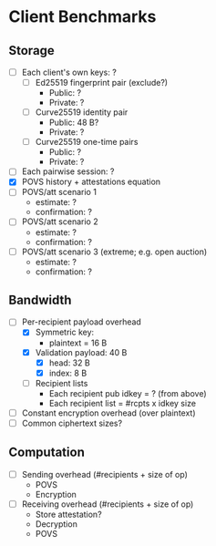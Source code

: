 # Client Benchmarks

## Storage

- [ ] Each client's own keys: ?
  - [ ] Ed25519 fingerprint pair (exclude?)
    - Public: ?
    - Private: ?
  - [ ] Curve25519 identity pair
    - Public: 48 B?
    - Private: ?
  - [ ] Curve25519 one-time pairs
    - Public: ?
    - Private: ?
- [ ] Each pairwise session: ?
- [x] POVS history + attestations equation
- [ ] POVS/att scenario 1
  - estimate: ?
  - confirmation: ?
- [ ] POVS/att scenario 2
  - estimate: ?
  - confirmation: ?
- [ ] POVS/att scenario 3 (extreme; e.g. open auction)
  - estimate: ?
  - confirmation: ?

## Bandwidth

- [ ] Per-recipient payload overhead
  - [x] Symmetric key:
    - plaintext = 16 B
  - [x] Validation payload: 40 B
    - [x] head: 32 B
    - [x] index: 8 B
  - [ ] Recipient lists
    - Each recipient pub idkey = ? (from above)
    - Each recipient list = #rcpts x idkey size
- [ ] Constant encryption overhead (over plaintext)
- [ ] Common ciphertext sizes?

## Computation

- [ ] Sending overhead (#recipients + size of op)
  - POVS
  - Encryption
- [ ] Receiving overhead (#recipients + size of op)
  - Store attestation?
  - Decryption
  - POVS
